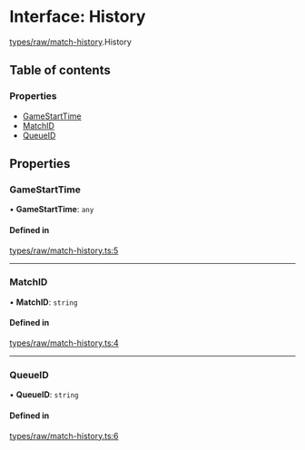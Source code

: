# Interface: History

[types/raw/match-history](../modules/types_raw_match_history.md).History

## Table of contents

### Properties

- [GameStartTime](types_raw_match_history.History.md#gamestarttime)
- [MatchID](types_raw_match_history.History.md#matchid)
- [QueueID](types_raw_match_history.History.md#queueid)

## Properties

### GameStartTime

• **GameStartTime**: `any`

#### Defined in

[types/raw/match-history.ts:5](https://github.com/jameslinimk/unofficial-valorant-api/blob/fe67431/package/src/types/raw/match-history.ts#L5)

___

### MatchID

• **MatchID**: `string`

#### Defined in

[types/raw/match-history.ts:4](https://github.com/jameslinimk/unofficial-valorant-api/blob/fe67431/package/src/types/raw/match-history.ts#L4)

___

### QueueID

• **QueueID**: `string`

#### Defined in

[types/raw/match-history.ts:6](https://github.com/jameslinimk/unofficial-valorant-api/blob/fe67431/package/src/types/raw/match-history.ts#L6)

